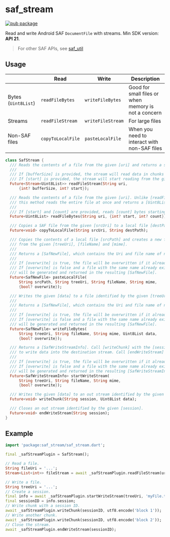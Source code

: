 # saf_stream

[![pub package](https://img.shields.io/pub/v/saf_stream.svg)](https://pub.dev/packages/saf_stream)

Read and write Android SAF `DocumentFile` with streams. Min SDK version: **API 21**.

> For other SAF APIs, see [saf_util](https://github.com/flutter-cavalry/saf_util)

## Usage

|                     | Read              | Write             | Description                                          |
| ------------------- | ----------------- | ----------------- | ---------------------------------------------------- |
| Bytes (`Uint8List`) | `readFileBytes`   | `writeFileBytes`  | Good for small files or when memory is not a concern |
| Streams             | `readFileStream`  | `writeFileStream` | For large files                                      |
| Non-SAF files       | `copyToLocalFile` | `pasteLocalFile`  | When you need to interact with non-SAF files         |

```dart
class SafStream {
  /// Reads the contents of a file from the given [uri] and returns a stream of bytes.
  ///
  /// If [bufferSize] is provided, the stream will read data in chunks of [bufferSize] bytes.
  /// If [start] is provided, the stream will start reading from the given position.
  Future<Stream<Uint8List>> readFileStream(String uri,
      {int? bufferSize, int? start});

  /// Reads the contents of a file from the given [uri]. Unlike [readFileStream],
  /// this method reads the entire file at once and returns a [Uint8List].
  ///
  /// If [start] and [count] are provided, reads [count] bytes starting from [start].
  Future<Uint8List> readFileBytes(String uri, {int? start, int? count});

  /// Copies a SAF file from the given [srcUri] to a local file [destPath].
  Future<void> copyToLocalFile(String srcUri, String destPath);

  /// Copies the contents of a local file [srcPath] and creates a new file
  /// from the given [treeUri], [fileName] and [mime].
  ///
  /// Returns a [SafNewFile], which contains the Uri and file name of newly created file.
  ///
  /// If [overwrite] is true, the file will be overwritten if it already exists.
  /// If [overwrite] is false and a file with the same name already exists, a new name
  /// will be generated and returned in the resulting [SafNewFile].
  Future<SafNewFile> pasteLocalFile(
      String srcPath, String treeUri, String fileName, String mime,
      {bool? overwrite});

  /// Writes the given [data] to a file identified by the given [treeUri], [fileName] and [mime].
  ///
  /// Returns a [SafNewFile], which contains the Uri and file name of newly created file.
  ///
  /// If [overwrite] is true, the file will be overwritten if it already exists.
  /// If [overwrite] is false and a file with the same name already exists, a new name
  /// will be generated and returned in the resulting [SafNewFile].
  Future<SafNewFile> writeFileBytes(
      String treeUri, String fileName, String mime, Uint8List data,
      {bool? overwrite});

  /// Returns a [SafWriteStreamInfo]. Call [writeChunk] with the [session] from [SafWriteStreamInfo]
  /// to write data into the destination stream. Call [endWriteStream] to close the destination stream.
  ///
  /// If [overwrite] is true, the file will be overwritten if it already exists.
  /// If [overwrite] is false and a file with the same name already exists, a new name
  /// will be generated and returned in the resulting [SafWriteStreamInfo].
  Future<SafWriteStreamInfo> startWriteStream(
      String treeUri, String fileName, String mime,
      {bool? overwrite});

  /// Writes the given [data] to an out stream identified by the given [session].
  Future<void> writeChunk(String session, Uint8List data);

  /// Closes an out stream identified by the given [session].
  Future<void> endWriteStream(String session);
}
```

## Example

```dart
import 'package:saf_stream/saf_stream.dart';

final _safStreamPlugin = SafStream();

// Read a file.
String fileUri = '...';
Stream<List<int>> fileStream = await _safStreamPlugin.readFileStream(uri);

// Write a file.
String treeUri = '...';
// Create a session.
final info = await _safStreamPlugin.startWriteStream(treeUri, 'myFile.txt', 'text/plain');
final sessionID = info.session;
// Write chunk with a session ID.
await _safStreamPlugin.writeChunk(sessionID, utf8.encode('block 1'));
// Write another chunk.
await _safStreamPlugin.writeChunk(sessionID, utf8.encode('block 2'));
// Close the stream.
await _safStreamPlugin.endWriteStream(sessionID);
```
